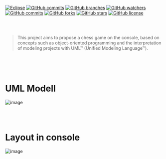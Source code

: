 [![Eclipse](https://img.shields.io/badge/Eclipse-FE7A16.svg?style=plastic&logo=Eclipse&logoColor=white)](https://img.shields.io/badge/Eclipse-FE7A16.svg?style=plastic&logo=Eclipse&logoColor=white)
[![GitHub commits](https://badgen.net/github/commits/Ste452/chess_program)](https://GitHub.com/Ste452/Ste452/chess_program/)
[![GitHub branches](https://badgen.net/github/branches/Ste452/chess_program)](https://github.com/Ste452/chess_program/)
[![GitHub watchers](https://badgen.net/github/watchers/Ste452/chess_program/)](https://GitHub.com/Ste452/chess_program/watchers/)
[![GitHub commits](https://badgen.net/github/commits/Ste452/chess_program)](https://GitHub.com/Ste452/chess_program/commit/)
[![GitHub forks](https://badgen.net/github/forks/Ste452/chess_program/)](https://GitHub.com/Ste452/chess_program/network/)
[![GitHub stars](https://badgen.net/github/stars/Ste452/chess_program)](https://GitHub.com/Ste452/chess_program/stargazers/)
[![GitHub license](https://badgen.net/github/license/Ste452/chess_program)](https://github.com/Ste452/chess_program/blob/master/LICENSE)

<br>
<br>

> This project aims to propose a chess game on the console, based on concepts such as object-oriented programming and the interpretation of modeling projects with UML™ (Unified Modeling Language™).  

<br>
<br>
<br>


# UML Modell
![image](https://user-images.githubusercontent.com/47900701/219397622-af95c7c1-9663-4045-b0d7-1cf2ec6ebe7d.png)

<br>
<br>


# Layout in console

![image](https://user-images.githubusercontent.com/47900701/220191804-da384a3b-2e4a-423e-9c06-660228d6e4b0.png)
